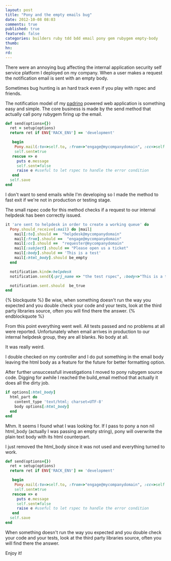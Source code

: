 ```yaml
---
layout: post
title: "Pony and the empty emails bug"
date: 2012-10-08 08:03
comments: true
published: true
featured: false
categories: builders ruby tdd bdd email pony gem rubygem empty-body
thumb:
hn: 
rd: 
---
```


There were an annoying bug affecting the internal application security self
service platform I deployed on my company.
When a user makes a request the notification email is sent with an empty body.

Sometimes bug hunting is an hard track even if you play with rspec and friends.

<!-- more -->

The notification model of my [padrino](http://www.padrinorb.com) powered web
application is something easy and simple. The core business is made by the send
method that actually call pony rubygem firing up the email.

``` ruby notification.rb - the send method
def send(options={})
  ret = setup(options)
  return ret if ENV['RACK_ENV'] == 'development'

   begin
    Pony.mail(:to=>self.to, :from=>"engage@mycompanydomain", :cc=>self.cc, :subject=>self.subject, :body=>self.body, :html_body=>self.html_body) 
    self.sent=true
   rescue => e
     puts e.message
     self.sent=false
     raise e #useful to let rspec to handle the error condition
   end
  self.save
end
``` 

I don't want to send emails while I'm developing so I made the method to fast
exit if we're not in production or testing stage.

The small rspec code for this method checks if a request to our internal
helpdesk has been correctly issued.

``` ruby notification_spec.rb - checking if we can write to helpdesk
it 'are sent to helpdesk in order to create a working queue' do
  Pony.should_receive(:mail) do |mail|
    mail[:to].should ==  "helpdesk@mycompanydomain"
    mail[:from].should ==  "engage@mycompanydomain"
    mail[:cc].should ==  "requester@mycompanydomain"
    mail[:subject].should == "Please open us a ticket"
    mail[:body].should == 'This is a test'
    mail[:html_body].should be_empty
  end

  notification.kind=:helpdesk
  notification.send({:prj_name => "the test rspec", :body=>"This is a test"})

  notification.sent.should  be_true
end
``` 

{% blockquote %}
Be wise, when something doesn't run the way you expected and you double check
your code and your tests, look at the third party libraries source, often you
will find there the answer.
{% endblockquote %}

From this point everything went well. All tests passed and no problems at all
were reported.
Unfortunately when email arrives in production to our internal helpdesk group,
they are all blanks. No body at all.

It was really weird.

I double checked on my controller and I do put something in the email body
leaving the html body as a feature for the future for better formatting option.

After further unsuccessfull investigations I moved to pony rubygem source code.
Digging for awhile I reached the build_email method that actually it does all
the dirty job.

``` ruby pony.rb - build_mail() the interesting part
if options[:html_body]
  html_part do
    content_type 'text/html; charset=UTF-8'
    body options[:html_body]
  end
end
``` 

Mhm. It seems I found what I was looking for. If I pass to pony a non nil
html_body (actually I was passing an empty string), pony will overwrite the
plain text body with its html counterpart.

I just removed the html_body since it was not used and everything turned to
work.

``` ruby notification.rb - the send method modified
def send(options={})
  ret = setup(options)
  return ret if ENV['RACK_ENV'] == 'development'

   begin
    Pony.mail(:to=>self.to, :from=>"engage@mycompanydomain", :cc=>self.cc, :subject=>self.subject, :body=>self.body)
    self.sent=true
   rescue => e
     puts e.message
     self.sent=false
     raise e #useful to let rspec to handle the error condition
   end
  self.save
end
``` 

When something doesn't run the way you expected and you double check
your code and your tests, look at the third party libraries source, often you
will find there the answer.

Enjoy it!

